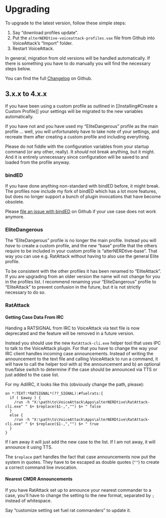 # Upgrading

To upgrade to the latest version, follow these simple steps:

1. Say “download profiles update”.
1. Put the `alterNERDtive-voiceattack-profiles.vax` file from Github into
   VoiceAttack’s “Import” folder.
1. Restart VoiceAttack.

In general, migration from old versions will be handled automatically. If there
is something you have to do manually you will find the necessary steps below.

You can find the full
[Changelog](https://github.com/alterNERDtive/VoiceAttack-profiles/blob/release/CHANGELOG.md)
on Github.

## 3.x.x to 4.x.x

If you have been using a custom profile as outlined in [[Installing#Create a 
Custom Profile]] your settings will be migrated to the new variables
automatically.

If you have not and you have used my “EliteDangerous” profile as the main
profile … well, you will unfortunately have to take note of your settings, and
recreate them after creating a custom profile and including everything.

Please do not fiddle with the configuration variables from your startup command
(or any other, really). It _should_ not break anything, but it might. And it is
entirely unnecessary since configuration will be saved to and loaded from the
profile anyway.

### bindED

If you have done anything non-standard with bindED before, it might break. The
profiles now include my fork of bindED which has a lot more features, but
does no longer support a bunch of plugin invocations that have become obsolete.

Please [file an issue with
bindED](https://github.com/alterNERDtive/bindED/issues/new/choose) on Github if
your use case does not work anymore.

### EliteDangerous

The “EliteDangerous” profile is no longer the main profile. Instead you will
_have_ to create a custom profile, and the new “base” profile that the others
require to be included in your custom profile is “alterNERDtive-base”. That way
you can use e.g. RatAttack without having to also use the general Elite profile.

To be consistent with the other profiles it has been renamed to “EliteAttack”.
If you are upgrading from an older version the name will not change for you in
the profiles list. I recommend renaming your “EliteDangerous” profile to
“EliteAttack” to prevent confusion in the future, but it is not strictly
necessary to do so.

### RatAttack

#### Getting Case Data From IRC

Handing a RATSIGNAL from IRC to VoiceAttack via text file is now deprecated and
the feature will be removed in a future version.

Instead you should use the new `RatAttack-cli.exe` helper tool that uses IPC to
talk to the VoiceAttack plugin. For that you have to change the way your IRC
client handles incoming case announcements. Instead of writing the announcement
to the text file and calling VoiceAttack to run a command, it will have to call
the helper tool with a) the announcement and b) an optional true/false switch to
determine if the case should be announced via TTS or just added to the case
list.

For my AdiIRC, it looks like this (obviously change the path, please):

```adiirc
on *:TEXT:*RATSIGNAL*(??_SIGNAL):#fuelrats:{
  if ( $away ) {
    /run -h "X:\path\to\VoiceAttack\Apps\alterNERDtive\RatAttack-cli.exe" " $+ $replace($1-,","") $+ " false
  }
  else {
    /run -h "X:\path\to\VoiceAttack\Apps\alterNERDtive\RatAttack-cli.exe" " $+ $replace($1-,","") $+ " true
  }
}
```

If I am away it will just add the new case to the list. If I am not away, it
will announce it using TTS.

The `$replace` part handles the fact that case announcements now put the system
in quotes. They have to be escaped as double quotes (`""`) to create a correct
command line invocation.

#### Nearest CMDR Announcements

If you have RatAttack set up to announce your nearest commander to a case,
you’ll have to change the setting to the new format, separated by `;` instead of
whitespace.

Say “customize setting set fuel rat commanders” to update it.
